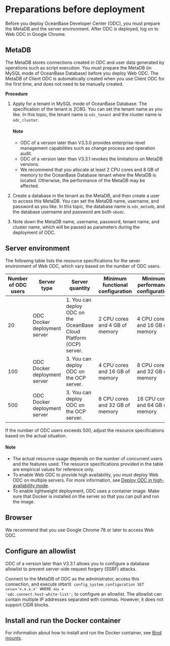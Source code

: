 Preparations before deployment
==========================

Before you deploy OceanBase Developer Center (ODC), you must prepare the MetaDB and the server environment. After ODC is deployed, log on to Web ODC in Google Chrome.

MetaDB
-------------------------

The MetaDB stores connections created in ODC and user data generated by operations such as script execution. You must prepare the MetaDB (in MySQL mode of OceanBase Database) before you deploy Web ODC. The MetaDB of Client ODC is automatically created when you use Client ODC for the first time, and does not need to be manually created.

**Procedure**

1. Apply for a tenant in MySQL mode of OceanBase Database. The specification of the tenant is 2C8G. You can set the tenant name as you like. In this topic, the tenant name is `odc_tenant` and the cluster name is `odc_cluster`.

   <main id="notice" type='explain'>
      <h4>Note</h4>
      <ul>
      <li>ODC of a version later than V3.3.0 provides enterprise-level management capabilities such as change process and operation audit. </li>
      <li>ODC of a version later than V3.3.1 revokes the limitations on MetaDB versions. </li>
      <li>We recommend that you allocate at least 2 CPU cores and 8 GB of memory to the OceanBase Database tenant where the MetaDB is located. Otherwise, the performance of the MetaDB may be affected. </li>
      </ul>
   </main>

2. Create a database in the tenant as the MetaDB, and then create a user to access this MetaDB. You can set the MetaDB name, username, and password as you like. In this topic, the database name is `odc_metadb`, and the database username and password are both `obodc`.

3. Note down the MetaDB name, username, password, tenant name, and cluster name, which will be passed as parameters during the deployment of ODC.


Server environment
-------------------------

The following table lists the resource specifications for the sever environment of Web ODC, which vary based on the number of ODC users.

| Number of ODC users | Server type | Server quantity | Minimum functional configuration | Minimum performance configuration |
| ------------- |-------------   |-------------|-------------|-------------|
| 20 | ODC Docker deployment server | 1. You can deploy ODC on the OceanBase Cloud Platform (OCP) server. | 2 CPU cores and 4 GB of memory | 4 CPU cores and 16 GB of memory |
| 100 | ODC Docker deployment server | 3. You can deploy ODC on the OCP server. | 4 CPU cores and 16 GB of memory | 8 CPU cores and 32 GB of memory |
| 500 | ODC Docker deployment server | 3. You can deploy ODC on the OCP server. | 8 CPU cores and 32 GB of memory | 16 CPU cores and 64 GB of memory |

If the number of ODC users exceeds 500, adjust the resource specifications based on the actual situation.

<main id="notice" type='explain'>
   <h4>Note</h4>
   <ul>
   <li>The actual resource usage depends on the number of concurrent users and the features used. The resource specifications provided in the table are empirical values for reference only. </li>
   <li>To enable Web ODC to provide high availability, you must deploy Web ODC on multiple servers. For more information, see <a href="400.deploy-ha-odc-images.md">Deploy ODC in high-availability mode</a>. </li>
   <li>To enable lightweight deployment, ODC uses a container image. Make sure that Docker is installed on the server so that you can pull and run the image. </li>
   </ul>
</main>

Browser
------------------------

We recommend that you use Google Chrome 78 or later to access Web ODC.

Configure an allowlist
--------------------------

ODC of a version later than V3.3.1 allows you to configure a database allowlist to prevent server-side request forgery (SSRF) attacks.

Connect to the MetaDB of ODC as the administrator, access this connection, and execute <code>UPDATE config_system_configuration SET `value`='x.x.x.x' WHERE `key` = 'odc.connect.host-white-list';</code> to configure an allowlist. The allowlist can contain multiple IP addresses separated with commas. However, it does not support CIDR blocks.

Install and run the Docker container
------------------------------

For information about how to install and run the Docker container, see [Bind mounts](https://docs.docker.com/storage/bind-mounts/).
